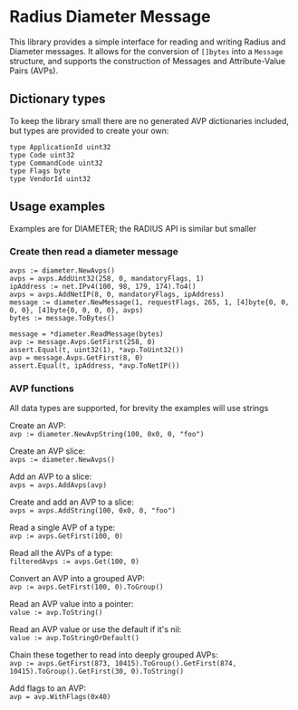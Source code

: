 # Radius Diameter Message

This library provides a simple interface for reading and writing Radius and Diameter messages. It allows for the conversion of `[]bytes` into a `Message` structure, and supports the construction of Messages and Attribute-Value Pairs (AVPs).

## Dictionary types
To keep the library small there are no generated AVP dictionaries included, but types are provided to create your own:

```
type ApplicationId uint32
type Code uint32
type CommandCode uint32
type Flags byte
type VendorId uint32
```

## Usage examples
Examples are for DIAMETER; the RADIUS API is similar but smaller
### Create then read a diameter message
```
avps := diameter.NewAvps()
avps = avps.AddUint32(258, 0, mandatoryFlags, 1)
ipAddress := net.IPv4(100, 98, 179, 174).To4()
avps = avps.AddNetIP(8, 0, mandatoryFlags, ipAddress)
message := diameter.NewMessage(1, requestFlags, 265, 1, [4]byte{0, 0, 0, 0}, [4]byte{0, 0, 0, 0}, avps)
bytes := message.ToBytes()

message = *diameter.ReadMessage(bytes)
avp := message.Avps.GetFirst(258, 0)
assert.Equal(t, uint32(1), *avp.ToUint32())
avp = message.Avps.GetFirst(8, 0)
assert.Equal(t, ipAddress, *avp.ToNetIP())
```

### AVP functions
All data types are supported, for brevity the examples will use strings

Create an AVP:  
`avp := diameter.NewAvpString(100, 0x0, 0, "foo")`  

Create an AVP slice:  
`avps := diameter.NewAvps()`

Add an AVP to a slice:  
`avps = avps.AddAvps(avp)`  

Create and add an AVP to a slice:  
`avps = avps.AddString(100, 0x0, 0, "foo")`  

Read a single AVP of a type:  
`avp := avps.GetFirst(100, 0)`  

Read all the AVPs of a type:  
`filteredAvps := avps.Get(100, 0)`  

Convert an AVP into a grouped AVP:  
`avp := avps.GetFirst(100, 0).ToGroup()`  

Read an AVP value into a pointer:  
`value := avp.ToString()`  

Read an AVP value or use the default if it's nil:  
`value := avp.ToStringOrDefault()`  

Chain these together to read into deeply grouped AVPs:  
`avp := avps.GetFirst(873, 10415).ToGroup().GetFirst(874, 10415).ToGroup().GetFirst(30, 0).ToString()`  

Add flags to an AVP:  
`avp = avp.WithFlags(0x40)`